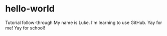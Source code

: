 # hello-world
Tutorial follow-through
My name is Luke. I'm learning to use GitHub.
Yay for me! Yay for school!
